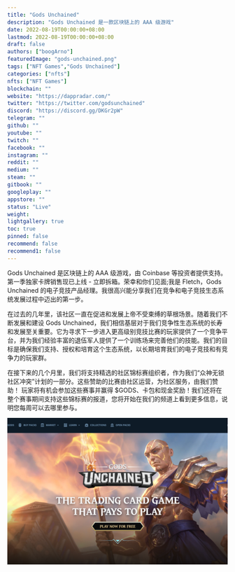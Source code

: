 ```yaml
---
title: "Gods Unchained"
description: "Gods Unchained 是一款区块链上的 AAA 级游戏"
date: 2022-08-19T00:00:00+08:00
lastmod: 2022-08-19T00:00:00+08:00
draft: false
authors: ["boogArno"]
featuredImage: "gods-unchained.png"
tags: ["NFT Games","Gods Unchained"]
categories: ["nfts"]
nfts: ["NFT Games"]
blockchain: ""
website: "https://dappradar.com/"
twitter: "https://twitter.com/godsunchained"
discord: "https://discord.gg/DKGr2pW"
telegram: ""
github: ""
youtube: ""
twitch: ""
facebook: ""
instagram: ""
reddit: ""
medium: ""
steam: ""
gitbook: ""
googleplay: ""
appstore: ""
status: "Live"
weight: 
lightgallery: true
toc: true
pinned: false
recommend: false
recommend1: false
---
```

Gods Unchained 是区块链上的 AAA 级游戏，由 Coinbase 等投资者提供支持。 第一季独家卡牌销售现已上线 - 立即拆箱。荣幸和你们见面;我是 Fletch，Gods Unchained 的电子竞技产品经理。我很高兴能分享我们在竞争和电子竞技生态系统发展过程中迈出的第一步。

在过去的几年里，该社区一直在促进和发展上帝不受束缚的草根场景。随着我们不断发展和建设 Gods Unchained，我们相信基层对于我们竞争性生态系统的长寿和发展至关重要。它为寻求下一步进入更高级别竞技比赛的玩家提供了一个竞争平台，并为我们经验丰富的退伍军人提供了一个训练场来完善他们的技能。我们的目标是确保我们支持、授权和培育这个生态系统，以长期培育我们的电子竞技和有竞争力的玩家群。

在接下来的几个月里，我们将支持精选的社区锦标赛组织者，作为我们“众神无锁社区冲突”计划的一部分。这些赞助的比赛由社区运营，为社区服务，由我们赞助！
玩家将有机会参加这些赛事并赢得 $GODS、卡包和现金奖励！我们还将在整个赛事期间支持这些锦标赛的报道，您将开始在我们的频道上看到更多信息，说明您每周可以去哪里参与。

![godsunchained-dapp-games-ethereum-image1_bf4be88308f10a1d52b8517c964a5af7](godsunchained-dapp-games-ethereum-image1_bf4be88308f10a1d52b8517c964a5af7.png)